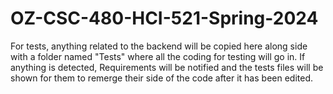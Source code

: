 # OZ-CSC-480-HCI-521-Spring-2024

For tests, anything related to the backend will be copied here along side with a folder named "Tests" where all the coding for testing will go in. If anything is detected, Requirements will be notified and the tests files will be shown for them to remerge their side of the code after it has been edited. 

